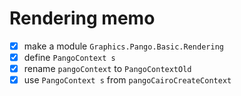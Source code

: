 Rendering memo
==============

* [x] make a module `Graphics.Pango.Basic.Rendering`
* [x] define `PangoContext s`
* [x] rename `pangoContext` to `PangoContextOld`
* [x] use `PangoContext s` from `pangoCairoCreateContext`
